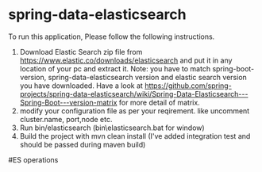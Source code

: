 # spring-data-elasticsearch

To run this application, Please follow the following instructions.
1. Download Elastic Search zip file from https://www.elastic.co/downloads/elasticsearch and put it in any location of your pc and extract it.
Note: you have to match spring-boot-version, spring-data-elasticsearch version and elastic search version you have downloaded. Have a look at https://github.com/spring-projects/spring-data-elasticsearch/wiki/Spring-Data-Elasticsearch---Spring-Boot---version-matrix for more detail of matrix.
2. modify your configuration file as per your reqirement. like uncomment cluster.name, port,node etc.
3. Run bin/elasticsearch (bin\elasticsearch.bat for window)
4. Build the project with mvn clean install (I've added integration test and should be passed during maven build)

#ES operations
